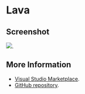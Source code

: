 # Lava



## Screenshot
![](https://raw.githubusercontent.com/gerane/VSCodeThemes/master/gerane.Theme-Lava/screenshot.png).


## More Information
* [Visual Studio Marketplace](https://marketplace.visualstudio.com/items/gerane.Theme-Lava).
* [GitHub repository](https://github.com/gerane/VSCodeThemes).
